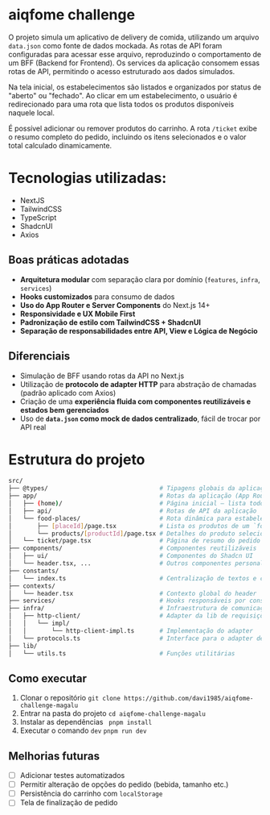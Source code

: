 # aiqfome challenge

O projeto simula um aplicativo de delivery de comida, utilizando um arquivo `data.json` como fonte de dados mockada. As rotas de API foram configuradas para acessar esse arquivo, reproduzindo o comportamento de um BFF (Backend for Frontend). Os services da aplicação consomem essas rotas de API, permitindo o acesso estruturado aos dados simulados.

Na tela inicial, os estabelecimentos são listados e organizados por status de "aberto" ou "fechado". Ao clicar em um estabelecimento, o usuário é redirecionado para uma rota que lista todos os produtos disponíveis naquele local.

É possível adicionar ou remover produtos do carrinho. A rota `/ticket` exibe o resumo completo do pedido, incluindo os itens selecionados e o valor total calculado dinamicamente.

# Tecnologias utilizadas:

- NextJS
- TailwindCSS
- TypeScript
- ShadcnUI
- Axios

## Boas práticas adotadas

- **Arquitetura modular** com separação clara por domínio (`features`, `infra`, `services`)
- **Hooks customizados** para consumo de dados
- **Uso do App Router e Server Components** do Next.js 14+
- **Responsividade e UX Mobile First**
- **Padronização de estilo com TailwindCSS + ShadcnUI**
- **Separação de responsabilidades entre API, View e Lógica de Negócio**

## Diferenciais

- Simulação de BFF usando rotas da API no Next.js
- Utilização de **protocolo de adapter HTTP** para abstração de chamadas (padrão aplicado com Axios)
- Criação de uma **experiência fluida com componentes reutilizáveis e estados bem gerenciados**
- Uso de **`data.json` como mock de dados centralizado**, fácil de trocar por API real

# Estrutura do projeto

```bash
src/
├── @types/                               # Tipagens globais da aplicação
├── app/                                  # Rotas da aplicação (App Router do Next.js)
│   ├── (home)/                           # Página inicial — lista todos os `foodPlaces`
│   ├── api/                              # Rotas de API da aplicação
│   └── food-places/                      # Rota dinâmica para estabelecimentos
│       ├── [placeId]/page.tsx            # Lista os produtos de um `foodPlace`
│       └── products/[productId]/page.tsx # Detalhes do produto selecionado
│   └── ticket/page.tsx                   # Página de resumo do pedido (ticket)
├── components/                           # Componentes reutilizáveis
│   ├── ui/                               # Componentes do Shadcn UI
│   └── header.tsx, ...                   # Outros componentes personalizados
├── constants/
│   └── index.ts                          # Centralização de textos e constantes
├── contexts/
│   └── header.tsx                        # Contexto global do header
├── services/                             # Hooks responsáveis por consumir as rotas de API
├── infra/                                # Infraestrutura de comunicação
│   ├── http-client/                      # Adapter da lib de requisições (axios)
│   │   └── impl/
│   │       └── http-client-impl.ts       # Implementação do adapter
│   └── protocols.ts                      # Interface para o adapter de requisições
├── lib/
│   └── utils.ts                          # Funções utilitárias
```

## Como executar

1. Clonar o repositório
   `git clone https://github.com/davi1985/aiqfome-challenge-magalu`
2. Entrar na pasta do projeto
   `cd aiqfome-challenge-magalu`
3. Instalar as dependências
   ` pnpm install`
4. Executar o comando `dev`
   `pnpm run dev`

## Melhorias futuras

- [ ] Adicionar testes automatizados
- [ ] Permitir alteração de opções do pedido (bebida, tamanho etc.)
- [ ] Persistência do carrinho com `localStorage`
- [ ] Tela de finalização de pedido
